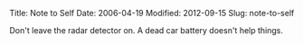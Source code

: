 Title: Note to Self
Date: 2006-04-19
Modified: 2012-09-15
Slug: note-to-self

Don't leave the radar detector on. A dead car battery doesn't help things.
